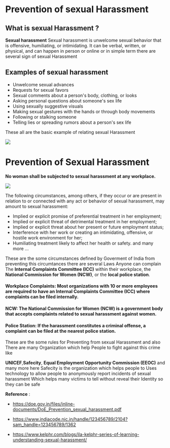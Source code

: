 # Prevention of sexual Harassment

 

## What is sexual Harassment ?

**Sexual harassment** Sexual harassment is unwelcome sexual behavior that is offensive, humiliating, or intimidating. It can be verbal, written, or physical, and can happen in person or online or in simple term there are several sign of sexual Harassment

## Examples of sexual harassment 
* Unwelcome sexual advances
* Requests for sexual favors
* Sexual comments about a person's body, clothing, or looks
* Asking personal questions about someone's sex life
* Using sexually suggestive visuals
* Making sexual gestures with the hands or through body movements
* Following or stalking someone
* Telling lies or spreading rumors about a person's sex life
   
These all are the basic example of relating sexual Harassment

<img src="https://www.kelphr.com/wp-content/uploads/2022/12/MIsconceptions-Blog-For-KelpHR-website-1.png"/>


# Prevention of Sexual Harassment
 **No woman shall be subjected to sexual harassment at any workplace.**

 <img src="https://www.kelphr.com/wp-content/uploads/2020/12/POSH-2.png"/>

 The following circumstances, among others, if they occur or are present in relation to or connected with any act or behavior of sexual harassment, may amount to sexual harassment:

   *  Implied or explicit promise of preferential treatment in her employment;  
   *  Implied or explicit threat of detrimental treatment in her employment;  
   *  Implied or explicit threat about her present or future employment status;  
   *  Interference with her work or creating an intimidating, offensive, or hostile work environment for her;
   *  Humiliating treatment likely to affect her health or safety. and many more ...

These are the some circumstances defined by Goverment of India from preventing this circumtances there are several Laws Anyone can complain The **Internal Complaints Committee (ICC)** within their workplace, the **National Commission for Women (NCW)**, or the **local police station**.

#### Workplace Complaints: Most organizations with **10 or more employees** are required to have an **Internal Complaints Committee (ICC)** where complaints can be filed internally.

#### NCW: The **National Commission for Women (NCW)** is a government body that accepts complaints related to **sexual harassment against women**.

#### Police Station: If the harassment constitutes a **criminal offense**, a complaint can be filed at the **nearest police station**.

These are the some rules for Preventing from sexual Harassment and also There are many Organization which help People to fight against this crime like

**UNICEF**,**Safecity**, **Equal Employment Opportunity Commission (EEOC)** and many more here Safecity is the organization which helps people to Uses technology to allow people to anonymously report incidents of sexual harassment Which helps many victims to tell without reveal their Identity so they can be safe

**Reference** : 
* <a href="https://doe.gov.in/files/inline-documents/DoE_Prevention_sexual_harassment.pdf">https://doe.gov.in/files/inline-documents/DoE_Prevention_sexual_harassment.pdf </a>
* <a href="https://www.indiacode.nic.in/handle/123456789/2104?sam_handle=123456789/1362"> https://www.indiacode.nic.in/handle/123456789/2104?sam_handle=123456789/1362</a>

* <a href="https://www.kelphr.com/blogs/ila-kelphr-series-of-learning-understanding-sexual-harassment/">https://www.kelphr.com/blogs/ila-kelphr-series-of-learning-understanding-sexual-harassment/</a>







